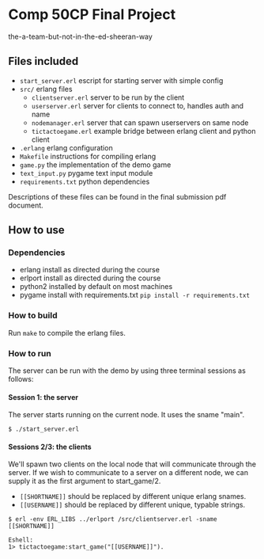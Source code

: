 # Comp 50CP Final Project
the-a-team-but-not-in-the-ed-sheeran-way

## Files included
- `start_server.erl`     escript for starting server with simple config
- `src/`                 erlang files
  - `clientserver.erl`   server to be run by the client
  - `userserver.erl`     server for clients to connect to, handles auth and name
  - `nodemanager.erl`    server that can spawn userservers on same node
  - `tictactoegame.erl`  example bridge between erlang client and python client
- `.erlang`              erlang configuration
- `Makefile`             instructions for compiling erlang
- `game.py`              the implementation of the demo game
- `text_input.py`        pygame text input module
- `requirements.txt`     python dependencies

Descriptions of these files can be found in the final submission pdf document.


## How to use

### Dependencies
- erlang    install as directed during the course
- erlport   install as directed during the course
- python2   installed by default on most machines
- pygame    install with requirements.txt `pip install -r requirements.txt`

### How to build
Run `make` to compile the erlang files.

### How to run
The server can be run with the demo by using three terminal sessions as follows:

#### Session 1: the server
The server starts running on the current node. It uses the sname "main".
```
$ ./start_server.erl
```

#### Sessions 2/3: the clients
We'll spawn two clients on the local node that will communicate through
the server. If we wish to communicate to a server on a different node,
we can supply it as the first argument to start_game/2.

- `[[SHORTNAME]]` should be replaced by different unique erlang snames.
- `[[USERNAME]]`  should be replaced by different unique, typable strings.

```
$ erl -env ERL_LIBS ../erlport /src/clientserver.erl -sname [[SHORTNAME]]

Eshell:
1> tictactoegame:start_game("[[USERNAME]]").
```